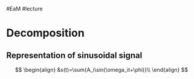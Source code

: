 #EaM #lecture 

# Decomposition
## Representation of sinusoidal signal
$$
\begin{align}
	&s(t)=\sum{A_i\sin(\omega_it+\phi)}\\
\end{align}
$$